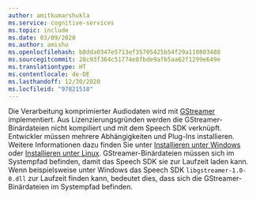 ```yaml
---
author: amitkumarshukla
ms.service: cognitive-services
ms.topic: include
ms.date: 03/09/2020
ms.author: amishu
ms.openlocfilehash: b8dda0347e5713ef35705425b54f29a110803488
ms.sourcegitcommit: 28c93f364c51774e8fbde9afb5aa62f1299e649e
ms.translationtype: HT
ms.contentlocale: de-DE
ms.lasthandoff: 12/30/2020
ms.locfileid: "97821518"
---
```

Die Verarbeitung komprimierter Audiodaten wird mit [GStreamer](https://gstreamer.freedesktop.org) implementiert. Aus Lizenzierungsgründen werden die GStreamer-Binärdateien nicht kompiliert und mit dem Speech SDK verknüpft. Entwickler müssen mehrere Abhängigkeiten und Plug-Ins installieren. Weitere Informationen dazu finden Sie unter [Installieren unter Windows](https://gstreamer.freedesktop.org/documentation/installing/on-windows.html?gi-language=c) oder [Installieren unter Linux](https://gstreamer.freedesktop.org/documentation/installing/on-linux.html?gi-language=c). GStreamer-Binärdateien müssen sich im Systempfad befinden, damit das Speech SDK sie zur Laufzeit laden kann. Wenn beispielsweise unter Windows das Speech SDK `libgstreamer-1.0-0.dll` zur Laufzeit finden kann, bedeutet dies, dass sich die GStreamer-Binärdateien im Systempfad befinden.

